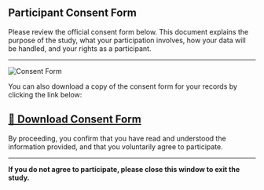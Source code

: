 
## Participant Consent Form

Please review the official consent form below. This document explains the purpose of the study, what your participation involves, how your data will be handled, and your rights as a participant.

---

![Consent Form](https://thchara.github.io/ThinkAloud/ZendoStudy6/assets/ConsentFormImage.png)

You can also download a copy of the consent form for your records by clicking the link below:

<a href="https://thchara.github.io/ThinkAloud/ZendoStudy6/assets/ConsentForm.pdf" download>📄 Download Consent Form</a>
---

By proceeding, you confirm that you have read and understood the information provided, and that you voluntarily agree to participate.

---

**If you do not agree to participate, please close this window to exit the study.**

